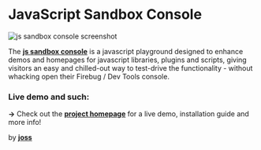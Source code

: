 # JavaScript Sandbox Console

![js sandbox console screenshot](http://www.josscrowcroft.com/wp-content/uploads/2011/10/js-sandbox-console.png)

The **[js sandbox console](http://josscrowcroft.github.com/javascript-sandbox-console/)** is a javascript playground designed to enhance demos and homepages for javascript libraries, plugins and scripts, giving visitors an easy and chilled-out way to test-drive the functionality - without whacking open their Firebug / Dev Tools console.

### Live demo and such:

**&rarr;** Check out the **[project homepage](http://josscrowcroft.github.com/javascript-sandbox-console/)** for a live demo, installation guide and more info!

by **[joss](http://www.josscrowcroft.com)**